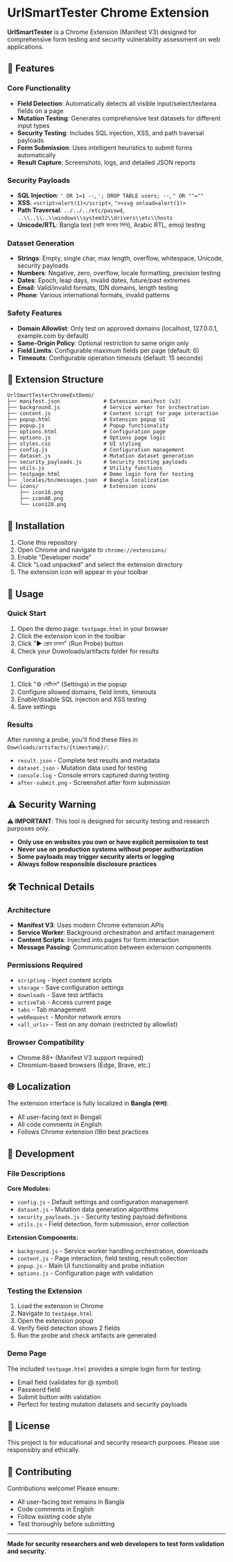 # UrlSmartTester Chrome Extension

**UrlSmartTester** is a Chrome Extension (Manifest V3) designed for comprehensive form testing and security vulnerability assessment on web applications.

## 🎯 Features

### Core Functionality
- **Field Detection**: Automatically detects all visible input/select/textarea fields on a page
- **Mutation Testing**: Generates comprehensive test datasets for different input types
- **Security Testing**: Includes SQL injection, XSS, and path traversal payloads
- **Form Submission**: Uses intelligent heuristics to submit forms automatically
- **Result Capture**: Screenshots, logs, and detailed JSON reports

### Security Payloads
- **SQL Injection**: `' OR 1=1 --`, `'; DROP TABLE users; --`, `" OR ""=""`
- **XSS**: `<script>alert(1)</script>`, `"><svg onload=alert(1)>`
- **Path Traversal**: `../../../etc/passwd`, `..\\..\\..\\windows\\system32\\drivers\\etc\\hosts`
- **Unicode/RTL**: Bangla text (আমি বাংলায় লিখি), Arabic RTL, emoji testing

### Dataset Generation
- **Strings**: Empty, single char, max length, overflow, whitespace, Unicode, security payloads
- **Numbers**: Negative, zero, overflow, locale formatting, precision testing
- **Dates**: Epoch, leap days, invalid dates, future/past extremes
- **Email**: Valid/invalid formats, IDN domains, length testing
- **Phone**: Various international formats, invalid patterns

### Safety Features
- **Domain Allowlist**: Only test on approved domains (localhost, 127.0.0.1, example.com by default)
- **Same-Origin Policy**: Optional restriction to same origin only
- **Field Limits**: Configurable maximum fields per page (default: 6)
- **Timeouts**: Configurable operation timeouts (default: 15 seconds)

## 📁 Extension Structure

```
UrlSmartTesterChromeExtDemo/
├── manifest.json              # Extension manifest (v3)
├── background.js              # Service worker for orchestration
├── content.js                 # Content script for page interaction
├── popup.html                 # Extension popup UI
├── popup.js                   # Popup functionality
├── options.html               # Configuration page
├── options.js                 # Options page logic
├── styles.css                 # UI styling
├── config.js                  # Configuration management
├── dataset.js                 # Mutation dataset generation
├── security_payloads.js       # Security testing payloads
├── utils.js                   # Utility functions
├── testpage.html              # Demo login form for testing
├── _locales/bn/messages.json  # Bangla localization
└── icons/                     # Extension icons
    ├── icon16.png
    ├── icon48.png
    └── icon128.png
```

## 🚀 Installation

1. Clone this repository
2. Open Chrome and navigate to `chrome://extensions/`
3. Enable "Developer mode"
4. Click "Load unpacked" and select the extension directory
5. The extension icon will appear in your toolbar

## 📖 Usage

### Quick Start
1. Open the demo page: `testpage.html` in your browser
2. Click the extension icon in the toolbar
3. Click "▶️ প্রোব চালান" (Run Probe) button
4. Check your Downloads/artifacts folder for results

### Configuration
1. Click "⚙️ সেটিংস" (Settings) in the popup
2. Configure allowed domains, field limits, timeouts
3. Enable/disable SQL injection and XSS testing
4. Save settings

### Results
After running a probe, you'll find these files in `Downloads/artifacts/{timestamp}/`:
- `result.json` - Complete test results and metadata
- `dataset.json` - Mutation data used for testing
- `console.log` - Console errors captured during testing
- `after-submit.png` - Screenshot after form submission

## ⚠️ Security Warning

**⚠️ IMPORTANT**: This tool is designed for security testing and research purposes only.

- **Only use on websites you own or have explicit permission to test**
- **Never use on production systems without proper authorization**
- **Some payloads may trigger security alerts or logging**
- **Always follow responsible disclosure practices**

## 🛠️ Technical Details

### Architecture
- **Manifest V3**: Uses modern Chrome extension APIs
- **Service Worker**: Background orchestration and artifact management
- **Content Scripts**: Injected into pages for form interaction
- **Message Passing**: Communication between extension components

### Permissions Required
- `scripting` - Inject content scripts
- `storage` - Save configuration settings
- `downloads` - Save test artifacts
- `activeTab` - Access current page
- `tabs` - Tab management
- `webRequest` - Monitor network errors
- `<all_urls>` - Test on any domain (restricted by allowlist)

### Browser Compatibility
- Chrome 88+ (Manifest V3 support required)
- Chromium-based browsers (Edge, Brave, etc.)

## 🌐 Localization

The extension interface is fully localized in **Bangla (বাংলা)**:
- All user-facing text in Bengali
- All code comments in English
- Follows Chrome extension i18n best practices

## 🔧 Development

### File Descriptions

**Core Modules:**
- `config.js` - Default settings and configuration management
- `dataset.js` - Mutation data generation algorithms
- `security_payloads.js` - Security testing payload definitions
- `utils.js` - Field detection, form submission, error collection

**Extension Components:**
- `background.js` - Service worker handling orchestration, downloads
- `content.js` - Page interaction, field testing, result collection
- `popup.js` - Main UI functionality and probe initiation
- `options.js` - Configuration page with validation

### Testing the Extension

1. Load the extension in Chrome
2. Navigate to `testpage.html` 
3. Open the extension popup
4. Verify field detection shows 2 fields
5. Run the probe and check artifacts are generated

### Demo Page

The included `testpage.html` provides a simple login form for testing:
- Email field (validates for @ symbol)
- Password field  
- Submit button with validation
- Perfect for testing mutation datasets and security payloads

## 📝 License

This project is for educational and security research purposes. Please use responsibly and ethically.

## 🤝 Contributing

Contributions welcome! Please ensure:
- All user-facing text remains in Bangla
- Code comments in English
- Follow existing code style
- Test thoroughly before submitting

---

**Made for security researchers and web developers to test form validation and security.**